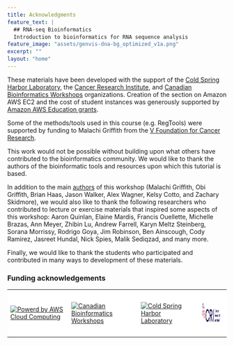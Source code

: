 ```yaml
---
title: Acknowledgments
feature_text: |
  ## RNA-seq Bioinformatics
  Introduction to bioinformatics for RNA sequence analysis
feature_image: "assets/genvis-dna-bg_optimized_v1a.png"
excerpt: ""
layout: "home"
---
```


These materials have been developed with the support of the [Cold Spring Harbor Laboratory](http://meetings.cshl.edu/courseshome.aspx), the [Cancer Research Institute](https://www.cancerresearch.org/bootcamp), and [Canadian Bioinformatics Workshops](https://bioinformatics.ca/workshops/) organizations. Creation of the section on Amazon AWS EC2 and the cost of student instances was generously supported by [Amazon AWS Education grants](https://aws.amazon.com/grants/).

Some of the methods/tools used in this course (e.g. RegTools) were supported by funding to Malachi Griffith from the [V Foundation for Cancer Research](https://www.jimmyv.org/).

This work would not be possible without building upon what others have contributed to the bioinformatics community. We would like to thank the authors of the bioinformatic tools and resources upon which this tutorial is based.

In addition to the main [authors](/authors) of this workshop (Malachi Griffith, Obi Griffith, Brian Haas, Jason Walker, Alex Wagner, Kelsy Cotto, and Zachary Skidmore), we would also like to thank the following researchers who contributed to lecture or exercise materials that inspired some aspects of this workshop: Aaron Quinlan, Elaine Mardis, Francis Ouellette, Michelle Brazas, Ann Meyer, Zhibin Lu, Andrew Farrell, Karyn Meltz Steinberg, Sorana Morrissy, Rodrigo Goya, Jim Robinson, Ben Ainscough, Cody Ramirez, Jasreet Hundal, Nick Spies, Malik Sediqzad, and many more.

Finally, we would like to thank the students who participated and contributed in many ways to development of these materials.

### Funding acknowledgements
<center>
<table bgcolor="#FFFFFF">
<tr bgcolor="#FFFFFF">
<td bgcolor="#FFFFFF"><a href="https://aws.amazon.com/"><img src="/assets/logos/aws-powered-by.png" alt="Powerd by AWS Cloud Computing"></a></td>
<td bgcolor="#FFFFFF"><a href="https://bioinformatics.ca/"><img src="/assets/logos/bioinformatics_LOGO.png" alt="Canadian Bioinformatics Workshops"></a></td>
<td bgcolor="#FFFFFF"><a href="http://www.cshl.edu/"><img src="/assets/logos/Cold_Spring_Harbor_Laboratory_logo.png" alt="Cold Spring Harbor Laboratory"></a></td>
<td bgcolor="#FFFFFF"><a href="https://www.cancerresearch.org"><img src="/assets/logos/CRI_Logo_Primary_RGB_P1.jpg" alt="Cancer Research Institute" style="height: 100px; width: auto;"></a></td
</tr>
</table>
</center>
